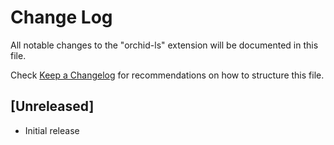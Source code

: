 # Change Log

All notable changes to the "orchid-ls" extension will be documented in this file.

Check [Keep a Changelog](http://keepachangelog.com/) for recommendations on how to structure this file.

## [Unreleased]

- Initial release